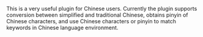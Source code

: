 This is a very useful plugin for Chinese users. Currently the plugin supports conversion between simplified and traditional Chinese, obtains pinyin of Chinese characters, and use Chinese characters or pinyin to match keywords in Chinese language environment.